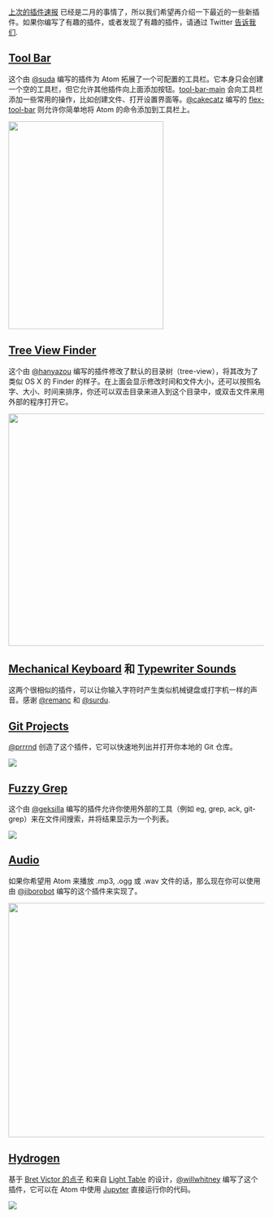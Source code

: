 [上次的插件速报](http://blog.atom.io/2015/02/23/new-package-roundup.html) 已经是二月的事情了，所以我们希望再介绍一下最近的一些新插件。如果你编写了有趣的插件，或者发现了有趣的插件，请通过 Twitter [告诉我们](https://twitter.com/atomeditor).

## [Tool Bar](https://atom.io/packages/tool-bar)

这个由 [@suda](https://github.com/suda) 编写的插件为 Atom 拓展了一个可配置的工具栏。它本身只会创建一个空的工具栏，但它允许其他插件向上面添加按钮。[tool-bar-main](https://atom.io/packages/tool-bar-main) 会向工具栏添加一些常用的操作，比如创建文件、打开设置界面等。[@cakecatz](https://github.com/cakecatz) 编写的 [flex-tool-bar](https://atom.io/packages/flex-tool-bar) 则允许你简单地将 Atom 的命令添加到工具栏上。

<img src="http://atom-china.org/uploads/default/115/7c7acd0807ec73b4.png" width="305" height="409"> 

## [Tree View Finder](https://atom.io/packages/tree-view-finder)

这个由 [@hanyazou](https://github.com/hanyazou) 编写的插件修改了默认的目录树（tree-view），将其改为了类似 OS X 的 Finder 的样子。在上面会显示修改时间和文件大小，还可以按照名字、大小、时间来排序，你还可以双击目录来进入到这个目录中，或双击文件来用外部的程序打开它。

<img src="http://atom-china.org/uploads/default/116/dc0d6199f38686b9.png" width="690" height="457"> 

## [Mechanical Keyboard](https://atom.io/packages/mechanical-keyboard) 和 [Typewriter Sounds](https://atom.io/packages/typewriter-sounds)

这两个很相似的插件，可以让你输入字符时产生类似机械键盘或打字机一样的声音。感谢 [@remanc](https://github.com/remanc) 和 [@surdu](https://github.com/surdu).

## [Git Projects](https://atom.io/packages/git-projects)

[@prrrnd](https://github.com/prrrnd) 创造了这个插件，它可以快速地列出并打开你本地的 Git 仓库。

![](https://cloud.githubusercontent.com/assets/38924/7482628/22b8de20-f379-11e4-866e-1dc5d06aa79e.gif)

## [Fuzzy Grep](https://atom.io/packages/atom-fuzzy-grep)

这个由 [@geksilla](https://github.com/geksilla) 编写的插件允许你使用外部的工具（例如 eg, grep, ack, git-grep）来在文件间搜索，并将结果显示为一个列表。

![](https://cloud.githubusercontent.com/assets/38924/7482587/cb82f1b8-f378-11e4-970d-0d164b015ed7.gif)

## [Audio](https://atom.io/packages/audio)

如果你希望用 Atom 来播放 .mp3, .ogg 或 .wav 文件的话，那么现在你可以使用由 [@jiborobot](https://github.com/jiborobot) 编写的这个插件来实现了。

<img src="http://atom-china.org/uploads/default/117/1cc2ad636839df37.png" width="690" height="461"> 

## [Hydrogen](https://atom.io/packages/hydrogen)

基于 [Bret Victor 的点子](https://vimeo.com/36579366) 和来自 [Light Table](http://lighttable.com/) 的设计，[@willwhitney](https://github.com/willwhitney) 编写了这个插件，它可以在 Atom 中使用 [Jupyter](https://jupyter.org/) 直接运行你的代码。

![](https://cloud.githubusercontent.com/assets/38924/7745731/a835ed14-ffad-11e4-9cc4-531f600f0d30.gif)
